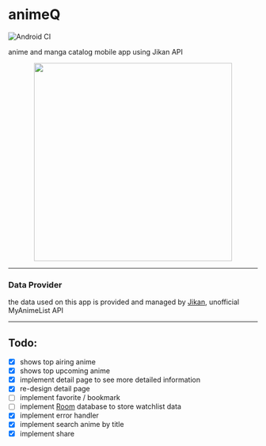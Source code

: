 # animeQ
![Android CI](https://github.com/ai-null/animeQ/workflows/Android%20CI/badge.svg)

anime and manga catalog mobile app using Jikan API

<p align="center">
  <img src="https://raw.githubusercontent.com/ai-null/animeQ/dev/demo/animeQ-demo.gif" height="400px" />
</p>

___
### Data Provider
the data used on this app is provided and managed by [Jikan](https://jikan.moe/), unofficial MyAnimeList API

___
## Todo:
- [x] shows top airing anime
- [x] shows top upcoming anime
- [x] implement detail page to see more detailed information
- [x] re-design detail page
- [ ] implement favorite / bookmark
- [ ] implement [Room](https://developer.android.com/reference/androidx/room/RoomDatabase) database to store watchlist data
- [x] implement error handler
- [x] implement search anime by title
- [x] implement share

